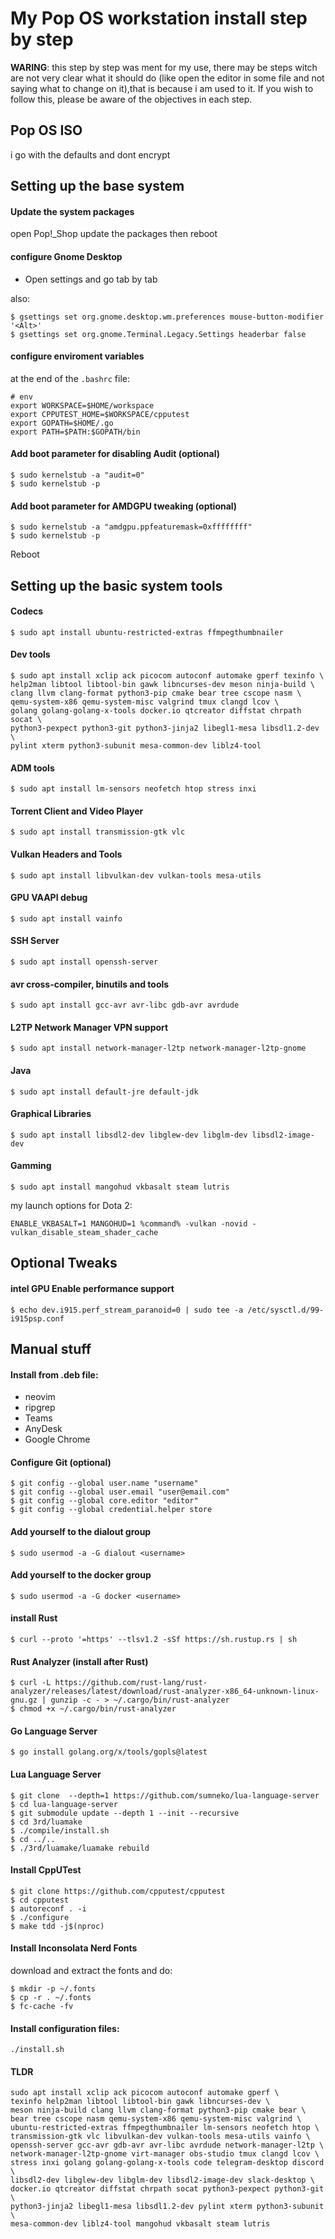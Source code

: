 # My Pop OS workstation install step by step

**WARING**: this step by step was ment for my use, there may be steps witch are not very clear what it should do (like open the editor in some file and not saying what to change on it),that is because i am used to it. If you wish to follow this, please be aware of the objectives in each step.

## Pop OS ISO

i go with the defaults and dont encrypt

## Setting up the base system

#### Update the system packages

open Pop!_Shop update the packages then reboot


#### configure Gnome Desktop

- Open settings and go tab by tab

also:

	$ gsettings set org.gnome.desktop.wm.preferences mouse-button-modifier '<Alt>'
	$ gsettings set org.gnome.Terminal.Legacy.Settings headerbar false

#### configure enviroment variables

at the end of the `.bashrc` file:

	# env
	export WORKSPACE=$HOME/workspace
	export CPPUTEST_HOME=$WORKSPACE/cpputest
	export GOPATH=$HOME/.go
	export PATH=$PATH:$GOPATH/bin

#### Add boot parameter for disabling Audit (optional)

	$ sudo kernelstub -a "audit=0"
	$ sudo kernelstub -p

#### Add boot parameter for AMDGPU tweaking (optional)

	$ sudo kernelstub -a "amdgpu.ppfeaturemask=0xffffffff"
	$ sudo kernelstub -p

Reboot

## Setting up the basic system tools

#### Codecs

	$ sudo apt install ubuntu-restricted-extras ffmpegthumbnailer

#### Dev tools

	$ sudo apt install xclip ack picocom autoconf automake gperf texinfo \
	help2man libtool libtool-bin gawk libncurses-dev meson ninja-build \
	clang llvm clang-format python3-pip cmake bear tree cscope nasm \
	qemu-system-x86 qemu-system-misc valgrind tmux clangd lcov \
	golang golang-golang-x-tools docker.io qtcreator diffstat chrpath socat \
	python3-pexpect python3-git python3-jinja2 libegl1-mesa libsdl1.2-dev \
	pylint xterm python3-subunit mesa-common-dev liblz4-tool

#### ADM tools

	$ sudo apt install lm-sensors neofetch htop stress inxi

#### Torrent Client and Video Player

	$ sudo apt install transmission-gtk vlc

#### Vulkan Headers and Tools

	$ sudo apt install libvulkan-dev vulkan-tools mesa-utils 

#### GPU VAAPI debug

	$ sudo apt install vainfo

#### SSH Server

	$ sudo apt install openssh-server

#### avr cross-compiler, binutils and tools

	$ sudo apt install gcc-avr avr-libc gdb-avr avrdude

#### L2TP Network Manager VPN support

	$ sudo apt install network-manager-l2tp network-manager-l2tp-gnome

#### Java

	$ sudo apt install default-jre default-jdk

#### Graphical Libraries

	$ sudo apt install libsdl2-dev libglew-dev libglm-dev libsdl2-image-dev

#### Gamming

	$ sudo apt install mangohud vkbasalt steam lutris

my launch options for Dota 2:
	
	ENABLE_VKBASALT=1 MANGOHUD=1 %command% -vulkan -novid -vulkan_disable_steam_shader_cache

## Optional Tweaks

#### intel GPU Enable performance support

	$ echo dev.i915.perf_stream_paranoid=0 | sudo tee -a /etc/sysctl.d/99-i915psp.conf

## Manual stuff

#### Install from .deb file:

- neovim
- ripgrep
- Teams
- AnyDesk
- Google Chrome

#### Configure Git (optional)

	$ git config --global user.name "username"
	$ git config --global user.email "user@email.com"
	$ git config --global core.editor "editor"
	$ git config --global credential.helper store

#### Add yourself to the dialout group

	$ sudo usermod -a -G dialout <username>

#### Add yourself to the docker group

	$ sudo usermod -a -G docker <username>

#### install Rust

	$ curl --proto '=https' --tlsv1.2 -sSf https://sh.rustup.rs | sh

#### Rust Analyzer (install after Rust)

	$ curl -L https://github.com/rust-lang/rust-analyzer/releases/latest/download/rust-analyzer-x86_64-unknown-linux-gnu.gz | gunzip -c - > ~/.cargo/bin/rust-analyzer
	$ chmod +x ~/.cargo/bin/rust-analyzer

#### Go Language Server

	$ go install golang.org/x/tools/gopls@latest

#### Lua Language Server

	$ git clone  --depth=1 https://github.com/sumneko/lua-language-server
	$ cd lua-language-server
	$ git submodule update --depth 1 --init --recursive
	$ cd 3rd/luamake
	$ ./compile/install.sh
	$ cd ../..
	$ ./3rd/luamake/luamake rebuild

#### Install CppUTest

	$ git clone https://github.com/cpputest/cpputest
	$ cd cpputest
	$ autoreconf . -i
	$ ./configure
	$ make tdd -j$(nproc)

#### Install Inconsolata Nerd Fonts

download and extract the fonts and do:
	
	$ mkdir -p ~/.fonts
	$ cp -r . ~/.fonts
	$ fc-cache -fv

#### Install configuration files:

	./install.sh

#### TLDR

	sudo apt install xclip ack picocom autoconf automake gperf \
	texinfo help2man libtool libtool-bin gawk libncurses-dev \
	meson ninja-build clang llvm clang-format python3-pip cmake bear \
	bear tree cscope nasm qemu-system-x86 qemu-system-misc valgrind \
	ubuntu-restricted-extras ffmpegthumbnailer lm-sensors neofetch htop \
	transmission-gtk vlc libvulkan-dev vulkan-tools mesa-utils vainfo \
	openssh-server gcc-avr gdb-avr avr-libc avrdude network-manager-l2tp \
	network-manager-l2tp-gnome virt-manager obs-studio tmux clangd lcov \
	stress inxi golang golang-golang-x-tools code telegram-desktop discord \
	libsdl2-dev libglew-dev libglm-dev libsdl2-image-dev slack-desktop \
	docker.io qtcreator diffstat chrpath socat python3-pexpect python3-git \
	python3-jinja2 libegl1-mesa libsdl1.2-dev pylint xterm python3-subunit \
	mesa-common-dev liblz4-tool mangohud vkbasalt steam lutris

